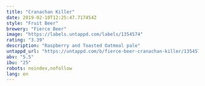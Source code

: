 ```yaml
---
title: "Cranachan Killer"
date: 2019-02-10T12:25:47.717454Z
style: "Fruit Beer"
brewery: "Fierce Beer"
image: "https://labels.untappd.com/labels/1354574"
rating: "3.39"
description: "Raspberry and Toasted Oatmeal pale"
untappd_url: "https://untappd.com/b/fierce-beer-cranachan-killer/1354574"
abv: "5.5"
ibu: "25"
robots: noindex,nofollow
lang: en
---
```


